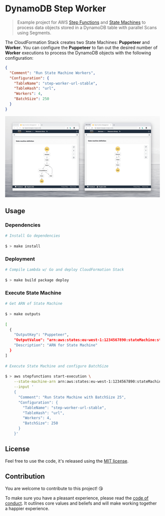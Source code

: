 # DynamoDB Step Worker

> Example project for AWS [Step Functions](https://aws.amazon.com/step-functions/) and [State Machines](https://docs.aws.amazon.com/step-functions/latest/dg/concepts-amazon-states-language.html) to process data objects stored in a DynamoDB table with parallel Scans using Segments.

The CloudFormation Stack creates two State Machines: **Puppeteer** and **Worker**. You can configure the **Puppeteer** to fan out the desired number of **Worker** executions to process the DynamoDB objects with the following configuration:

```json
{
  "Comment": "Run State Machine Workers",
  "Configuration": {
    "TableName": "step-worker-url-stable",
    "TableHash": "url",
    "Workers": 4,
    "BatchSize": 250
  }
}
```


![State Machine](/machine.png)

## Usage



### Dependencies

```bash
# Install Go dependencies

$ > make install
```

### Deployment

```bash
# Compile Lambda w/ Go and deploy CloudFormation Stack

$ > make build package deploy
```

### Execute State Machine

```bash
# Get ARN of State Machine 

$ > make outputs

[
  {
    "OutputKey": "Puppeteer",
    "OutputValue": "arn:aws:states:eu-west-1:1234567890:stateMachine:step-worker-puppeteer-stable",
    "Description": "ARN for State Machine"
  }
]

# Execute State Machine and configure BatchSize

$ > aws stepfunctions start-execution \
    --state-machine-arn arn:aws:states:eu-west-1:1234567890:stateMachine:step-worker-puppeteer-stable \
    --input '
    {
      "Comment": "Run State Machine with BatchSize 25",
      "Configuration": {
        "TableName": "step-worker-url-stable",
        "TableHash": "url",
        "Workers": 4,
        "BatchSize": 250
      }
    }'
```

## License

Feel free to use the code, it's released using the [MIT license](LICENSE.md).

## Contribution

You are welcome to contribute to this project! 😘 

To make sure you have a pleasant experience, please read the [code of conduct](CODE_OF_CONDUCT.md). It outlines core values and beliefs and will make working together a happier experience.

